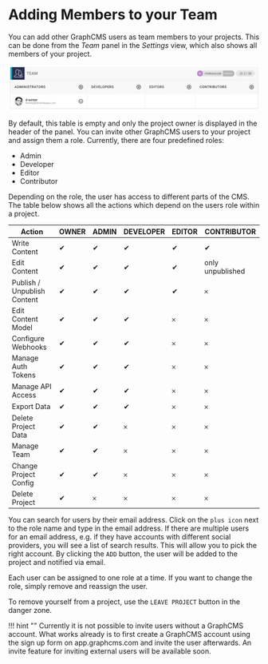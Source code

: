# Adding Members to your Team

You can add other GraphCMS users as team members to your projects. This can be done from the _Team_ panel in the _Settings_ view, which also shows all members of your project.

![Screenshot](../img/guides/addTeamMembers.png)

By default, this table is empty and only the project owner is displayed in the header of the panel.
You can invite other GraphCMS users to your project and assign them a role. Currently, there are four predefined roles:

* Admin
* Developer
* Editor
* Contributor

Depending on the role, the user has access to different parts of the CMS. The table below shows all the actions which depend on the users role within a project.

|Action | OWNER | ADMIN | DEVELOPER | EDITOR | CONTRIBUTOR |
| -------- | ------- | ------------- | ------- | -------- | --- |
| Write Content | ✔ | ✔  | ✔ | ✔ | ✔ |
| Edit Content | ✔ | ✔  | ✔ | ✔ | only unpublished |
| Publish / Unpublish Content | ✔ | ✔  | ✔ | ✔ | 𐄂 |
| Edit Content Model | ✔ | ✔ | ✔ | 𐄂 | 𐄂 |
| Configure Webhooks | ✔ | ✔  | ✔ | 𐄂 | 𐄂 |
| Manage Auth Tokens | ✔ | ✔ | ✔ | 𐄂 | 𐄂 |
| Manage API Access | ✔ | ✔ | ✔ | 𐄂 | 𐄂 |
| Export Data | ✔ | ✔ | ✔ | 𐄂 | 𐄂 |
| Delete Project Data | ✔ | ✔ | 𐄂 | 𐄂 | 𐄂 |
| Manage Team | ✔ | ✔ | 𐄂 | 𐄂 | 𐄂 |
| Change Project Config | ✔ | ✔ | 𐄂 | 𐄂 | 𐄂 |
| Delete Project | ✔ | 𐄂 | 𐄂 | 𐄂 | 𐄂 |

You can search for users by their email address. Click on the `plus icon` next to the role name and type in the email address.
If there are multiple users for an email address, e.g. if they have accounts with different social providers, you will see a list of search results. This will allow you to pick the right account. By clicking the `ADD` button, the user will be added to the project and notified via email.

Each user can be assigned to one role at a time. If you want to change the role, simply remove and reassign the user.

To remove yourself from a project, use the `LEAVE PROJECT` button in the danger zone.

!!! hint ""
    Currently it is not possible to invite users without a GraphCMS account. What works already is to first create a GraphCMS account using the sign up form on app.graphcms.com and invite the user afterwards. An invite feature for inviting external users will be available soon.
